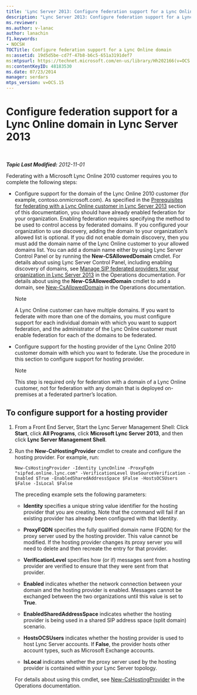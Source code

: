 ```yaml
---
title: 'Lync Server 2013: Configure federation support for a Lync Online domain'
description: "Lync Server 2013: Configure federation support for a Lync Online domain."
ms.reviewer: 
ms.author: v-lanac
author: lanachin
f1.keywords:
- NOCSH
TOCTitle: Configure federation support for a Lync Online domain
ms:assetid: 19d5d5be-cd7f-47b8-b6c5-651a3191def7
ms:mtpsurl: https://technet.microsoft.com/en-us/library/Hh202166(v=OCS.15)
ms:contentKeyID: 48183530
ms.date: 07/23/2014
manager: serdars
mtps_version: v=OCS.15
---
```


# Configure federation support for a Lync Online domain in Lync Server 2013

<div data-xmlns="http://www.w3.org/1999/xhtml">

<div class="topic" data-xmlns="http://www.w3.org/1999/xhtml" data-msxsl="urn:schemas-microsoft-com:xslt" data-cs="https://msdn.microsoft.com/">

<div data-asp="https://msdn2.microsoft.com/asp">



</div>

<div id="mainSection">

<div id="mainBody">

<span> </span>

_**Topic Last Modified:** 2012-11-01_

Federating with a Microsoft Lync Online 2010 customer requires you to complete the following steps:

  - Configure support for the domain of the Lync Online 2010 customer (for example, contoso.onmicrosoft.com). As specified in the [Prerequisites for federating with a Lync Online customer in Lync Server 2013](lync-server-2013-prerequisites-for-federating-with-a-lync-online-customer.md) section of this documentation, you should have already enabled federation for your organization. Enabling federation requires specifying the method to be used to control access by federated domains. If you configured your organization to use discovery, adding the domain to your organization’s allowed list is optional. If you did not enable domain discovery, then you must add the domain name of the Lync Online customer to your allowed domains list. You can add a domain name either by using Lync Server Control Panel or by running the **New-CSAllowedDomain** cmdlet. For details about using Lync Server Control Panel, including enabling discovery of domains, see [Manage SIP federated providers for your organization in Lync Server 2013](lync-server-2013-manage-sip-federated-providers-for-your-organization.md) in the Operations documentation. For details about using the **New-CSAllowedDomain** cmdlet to add a domain, see [New-CsAllowedDomain](https://docs.microsoft.com/powershell/module/skype/New-CsAllowedDomain) in the Operations documentation.
    
    <div>
    

    > [!NOTE]  
    > A Lync Online customer can have multiple domains. If you want to federate with more than one of the domains, you must configure support for each individual domain with which you want to support federation, and the administrator of the Lync Online customer must enable federation for each of the domains to be federated.

    
    </div>

  - Configure support for the hosting provider of the Lync Online 2010 customer domain with which you want to federate. Use the procedure in this section to configure support for hosting provider.
    
    <div>
    

    > [!NOTE]  
    > This step is required only for federation with a domain of a Lync Online customer, not for federation with any domain that is deployed on-premises at a federated partner’s location.

    
    </div>

<div>

## To configure support for a hosting provider

1.  From a Front End Server, Start the Lync Server Management Shell: Click **Start**, click **All Programs**, click **Microsoft Lync Server 2013**, and then click **Lync Server Management Shell**.

2.  Run the **New-CsHostingProvider** cmdlet to create and configure the hosting provider. For example, run:
    
        New-CsHostingProvider -Identity LyncOnline -ProxyFqdn "sipfed.online.lync.com" -VerificationLevel UseSourceVerification -Enabled $True -EnabledSharedAddressSpace $False -HostsOCSUsers $False -IsLocal $False
    
    The preceding example sets the following parameters:
    
      - **Identity** specifies a unique string value identifier for the hosting provider that you are creating. Note that the command will fail if an existing provider has already been configured with that Identity.
    
      - **ProxyFQDN** specifies the fully qualified domain name (FQDN) for the proxy server used by the hosting provider. This value cannot be modified. If the hosting provider changes its proxy server you will need to delete and then recreate the entry for that provider.
    
      - **VerificationLevel** specifies how (or if) messages sent from a hosting provider are verified to ensure that they were sent from that provider.
    
      - **Enabled** indicates whether the network connection between your domain and the hosting provider is enabled. Messages cannot be exchanged between the two organizations until this value is set to **True**.
    
      - **EnabledSharedAddressSpace** indicates whether the hosting provider is being used in a shared SIP address space (split domain) scenario.
    
      - **HostsOCSUsers** indicates whether the hosting provider is used to host Lync Server accounts. If **False**, the provider hosts other account types, such as Microsoft Exchange accounts.
    
      - **IsLocal** indicates whether the proxy server used by the hosting provider is contained within your Lync Server topology.
    
    For details about using this cmdlet, see [New-CsHostingProvider](https://docs.microsoft.com/powershell/module/skype/New-CsHostingProvider) in the Operations documentation.

</div>

</div>

<span> </span>

</div>

</div>

</div>

